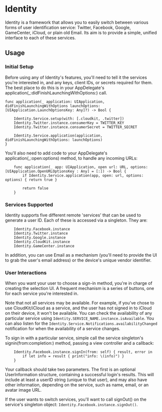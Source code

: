# Identity #

Identity is a framework that allows you to easily switch between various forms of user identification service: Twitter, Facebook, Google, GameCenter, iCloud, or plain old Email. Its aim is to provide a simple, unified interface to each of these services. 

## Usage ##

### Initial Setup ###

Before using any of Identity's features, you'll need to tell it the services you're interested in, and any keys, client IDs, or secrets required for them. The best place to do this is in your AppDelegate's application(_:didFinishLaunchingWithOptions:) call.

```
func application(_ application: UIApplication, didFinishLaunchingWithOptions launchOptions: [UIApplication.LaunchOptionsKey: Any]?) -> Bool {

	Identity.Service.setup(with: [.cloudkit, .twitter])
	Identity.Twitter.instance.consumerKey = TWITTER_KEY
	Identity.Twitter.instance.consumerSecret = TWITTER_SECRET
	
	Identity.Service.application(application, didFinishLaunchingWithOptions: launchOptions)
}
```

You'll also need to add code to your AppDelegate's application(_:open:options) method, to handle any incoming URLs:

```
	func application(_ app: UIApplication, open url: URL, options: [UIApplication.OpenURLOptionsKey : Any] = [:]) -> Bool {
		if Identity.Service.application(app, open: url, options: options) { return true }

		return false
	}

```

### Services Supported ###
Identity supports five different remote 'services' that can be used to generate a user ID. Each of these is accessed via a singleton. They are:

```
	Identity.Facebook.instance
	Identity.Twitter.instance
	Identity.Google.instance
	Identity.CloudKit.instance
	Identity.GameCenter.instance
```

In addition, you can use Email as a mechanism (you'll need to provide the UI to grab the user's email address) or the device's unique vendor identifier.


### User Interactions ###

When you want your user to choose a sign-in method, you're in charge of creating the selection UI. A frequent mechanism is a series of buttons, one for each service you're interested in.

Note that not all services may be available. For example, if you've chose to use CloudKit/iCloud as a service, and the user has not signed in to iCloud on their device, it won't be available. You can check the availability of any particular service using `Identity.SERVICE_NAME.instance.isAvailable`. You can also listen for the `Identity.Service.Notifications.availabilityChanged` notification for when the availability of a service changes.

To sign in with a particular service, simple call the service singleton's signin(from:completion:) method, passing a view controller and a callback:

```
	Identity.Facebook.instance.signIn(from: self) { result, error in
		if let info = result { print("info: \(info)") }
	}
```

Your callback should take two parameters. The first is an optional UserInformation structure, containing a successful login's results. This will include at least a userID string (unique to that user), and may also have other information, depending on the service, such as name, email, or an avatar image URL.

If the user wants to switch services, you'll want to call signOut() on the service's singleton object: `Identity.Facebook.instance.signOut()`.



